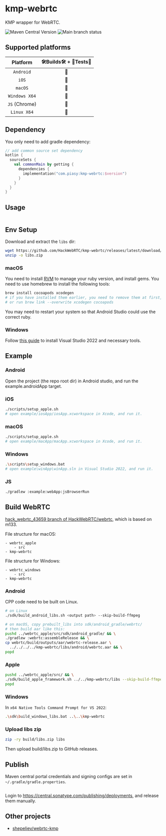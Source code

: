# kmp-webrtc

KMP wrapper for WebRTC.

![Maven Central Version](https://img.shields.io/maven-central/v/com.piasy/kmp-webrtc) ![Main branch status](https://github.com/HackWebRTC/kmp-webrtc/actions/workflows/ci.yaml/badge.svg?branch=main)

## Supported platforms

|      Platform      | 🛠Builds🛠 + 🔬Tests🔬 |
| :----------------: | :------------------: |
|     `Android`      |          🚀          |
|       `iOS`        |          🚀          |
|      `macOS`       |          🚀          |
|   `Windows X64`    |          🚀          |
| `JS`     (Chrome)  |          🚀          |
|    `Linux X64`     |          🔮          |

## Dependency

You only need to add gradle dependency:

```kotlin
// add common source set dependency
kotlin {
  sourceSets {
    val commonMain by getting {
      dependencies {
        implementation("com.piasy:kmp-webrtc:$version")
      }
    }
  }
}
```

## Usage

```kotlin
```

## Env Setup

Download and extract the `libs` dir:

```bash
wget https://github.com/HackWebRTC/kmp-webrtc/releases/latest/download/libs.zip
unzip -o libs.zip
```

### macOS

You need to install [RVM](https://rvm.io/) to manage your ruby version, and install gems. You need to use homebrew to install the following tools:

```bash
brew install cocoapods xcodegen
# if you have installed them earlier, you need to remove them at first,
# or run brew link --overwrite xcodegen cocoapods
```

You may need to restart your system so that Android Studio could use the correct ruby.

### Windows

Follow [this guide](https://chromium.googlesource.com/chromium/src/+/master/docs/windows_build_instructions.md) to install Visual Studio 2022 and necessary tools.

## Example

### Android

Open the project (the repo root dir) in Android studio, and run the example.androidApp target.

### iOS

```bash
./scripts/setup_apple.sh
# open example/iosApp/iosApp.xcworkspace in Xcode, and run it.
```

### macOS

```bash
./scripts/setup_apple.sh
# open example/macApp/macApp.xcworkspace in Xcode, and run it.
```

### Windows

```bash
.\scripts\setup_windows.bat
# open example\winApp\winApp.sln in Visual Studio 2022, and run it.
```

### JS

```bash
./gradlew :example:webApp:jsBrowserRun
```

## Build WebRTC

[hack_webrtc_43659 branch of HackWebRTC/webrtc](https://github.com/HackWebRTC/webrtc/tree/hack_webrtc_43659), which is based on m133.

File structure for macOS:

```
- webrtc_apple
    - src
- kmp-webrtc
```

File structure for Windows:

```
- webrtc_windows
    - src
- kmp-webrtc
```

### Android

CPP code need to be built on Linux.

```bash
# on Linux
./sdk/build_android_libs.sh <output path> --skip-build-ffmpeg

# on macOS, copy prebuilt_libs into sdk/android_gradle/webrtc/
# then build aar like this:
pushd ../webrtc_apple/src/sdk/android_gradle/ && \
./gradlew :webrtc:assembleRelease && \
cp webrtc/build/outputs/aar/webrtc-release.aar \
  ../../../../kmp-webrtc/libs/android/webrtc.aar && \
popd
```

### Apple

```bash
pushd ../webrtc_apple/src/ && \
./sdk/build_apple_framework.sh ../../kmp-webrtc/libs --skip-build-ffmpeg && \
popd
```

### Windows

In `x64 Native Tools Command Prompt for VS 2022`:

```bash
.\sdk\build_windows_libs.bat ..\..\kmp-webrtc
```

### Upload libs zip

```bash
zip -ry build/libs.zip libs
```

Then upload build/libs.zip to GitHub releases.

## Publish

Maven central portal credentials and signing configs are set in `~/.gradle/gradle.properties`.

```bash
```

Login to https://central.sonatype.com/publishing/deployments, and release them manually.

## Other projects

- [shepeliev/webrtc-kmp](https://github.com/shepeliev/webrtc-kmp)

